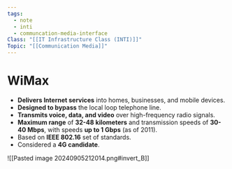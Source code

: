 ```yaml
---
tags:
  - note
  - inti
  - communcation-media-interface
Class: "[[IT Infrastructure Class (INTI)]]"
Topic: "[[Communication Media]]"
---
```


# WiMax

- **Delivers Internet services** into homes, businesses, and mobile devices.
- **Designed to bypass** the local loop telephone line.
- **Transmits voice, data, and video** over high-frequency radio signals.
- **Maximum range** of **32-48 kilometers** and transmission speeds of **30-40 Mbps**, with speeds **up to 1 Gbps** (as of 2011).
- Based on **IEEE 802.16** set of standards.
- Considered a **4G candidate**.

![[Pasted image 20240905212014.png#invert_B]]
